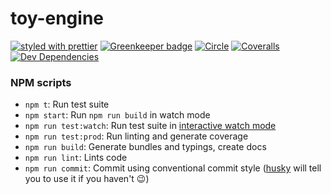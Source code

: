 # toy-engine

[![styled with prettier](https://img.shields.io/badge/styled_with-prettier-ff69b4.svg)](https://github.com/prettier/prettier)
[![Greenkeeper badge](https://badges.greenkeeper.io/sanemat/ts-toy-engine.svg)](https://greenkeeper.io/)
[![Circle](https://img.shields.io/circleci/project/github/sanemat/ts-toy-engine/master.svg)](https://circleci.com/gh/sanemat/ts-toy-engine)
[![Coveralls](https://img.shields.io/coveralls/sanemat/ts-toy-engine.svg)](https://coveralls.io/github/sanemat/ts-toy-engine)
[![Dev Dependencies](https://david-dm.org/sanemat/ts-toy-engine/dev-status.svg)](https://david-dm.org/sanemat/ts-toy-engine?type=dev)

### NPM scripts

 - `npm t`: Run test suite
 - `npm start`: Run `npm run build` in watch mode
 - `npm run test:watch`: Run test suite in [interactive watch mode](http://facebook.github.io/jest/docs/cli.html#watch)
 - `npm run test:prod`: Run linting and generate coverage
 - `npm run build`: Generate bundles and typings, create docs
 - `npm run lint`: Lints code
 - `npm run commit`: Commit using conventional commit style ([husky](https://github.com/typicode/husky) will tell you to use it if you haven't :wink:)
